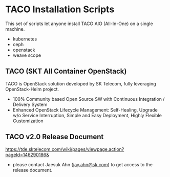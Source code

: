 TACO Installation Scripts
=========================

This set of scripts let anyone install TACO AIO (All-In-One) on a single machine.

* kubernetes 
* ceph 
* openstack
* weave scope 

TACO (SKT All Container OpenStack) 
----------------------------------

TACO is OpenStack solution developed by SK Telecom, fully leveraging OpenStack-Helm project.
* 100% Community based Open Source SW with Continuous Integration / Delivery System
* Enhanced OpenStack Lifecycle Management: Self-Healing, Upgrade w/o Service Interruption, Simple and Easy Deployment, Highly Flexible Customization 
 

TACO v2.0 Release Document 
--------------------------

https://tde.sktelecom.com/wiki/pages/viewpage.action?pageId=146290186&
* please contact Jaesuk Ahn (jay.ahn@sk.com) to get access to the release document.
